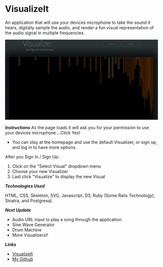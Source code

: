 # VisualizeIt
An application that will use your devices microphone to take the sound it hears, digitally sample the audio, and render a fun visual representation of the audio signal in multiple frequencies.

<img src="./VisualizeItGif.gif">

***Instructions***
As the page loads it will ask you for your permission to use your devices microphone....Click Yes!
- You can stay at the homepage and use the default Visualizer, or sign up, and log in to have more options.

After you Sign In / Sign Up:
1. Click on the "Select Visual" dropdown menu
2. Choose your new Visualizer
3. Last click "Visualize" to display the new Visual

***Technologies Used***

HTML, CSS, Skeleton, SVG, Javascript, D3, Ruby (Some Rails Technology), Sinatra, and Postgresql.

***Next Update***
- Audio URL input to play a song through the application.
- Sine Wave Generator
- Drum Machine
- More Visualizers!!

***Links***

* [VisualizeIt](http://visualize-it.herokuapp.com/)
* [My Github](https://github.com/developernick)
